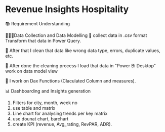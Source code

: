 # Revenue Insights Hospitality

📚 Requirement Understanding

🕵🏻‍♀Data Collection and Data Modelling
🔑 collect data in .csv format Transform that data in Power Query.

🔑 After that I clean that data like wrong data type, errors, duplicate values, etc.

🔑 After done the cleaning process I load that data in "Power Bi Desktop" work on data model view

🔑 I work on Dax Functions (Claculated Column and measures).

📊 Dashboarding and Insights generation

1. Filters for city, month, week no
2. use table and matrix
3. Line chart for analysing trends per key matrix
4. use dounat chart, barchart
5. create KPI (revenue, Avg_rating, RevPAR, ADR).

